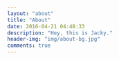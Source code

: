 ```yaml
---
layout: "about"
title: "About"
date: 2016-04-21 04:48:33
description: "Hey, this is Jacky."
header-img: "img/about-bg.jpg"
comments: true
---
```

